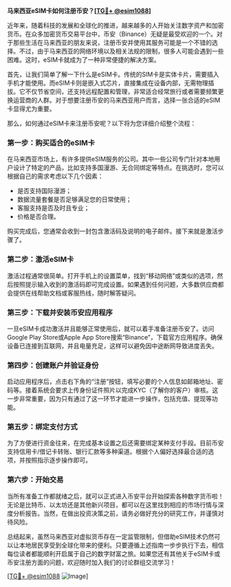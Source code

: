 **马来西亚eSIM卡如何注册币安？[[TG💪+ @esim1088](https://t.me/s/esim1088)]**

近年来，随着科技的发展和全球化的推进，越来越多的人开始关注数字资产和加密货币。在众多加密货币交易平台中，币安（Binance）无疑是最受欢迎的一个。对于那些生活在马来西亚的朋友来说，注册币安并使用其服务可能是一个不错的选择。不过，由于马来西亚的网络环境以及相关法规的限制，很多人可能会遇到一些困难。这时，eSIM卡就成为了一种非常便捷的解决方案。

首先，让我们简单了解一下什么是eSIM卡。传统的SIM卡是实体卡片，需要插入手机才能使用。而eSIM卡则是嵌入式芯片，直接集成在设备内部，无需物理插拔。它不仅节省空间，还支持远程配置和管理，非常适合经常旅行或者需要频繁更换运营商的人群。对于想要注册币安的马来西亚用户而言，选择一张合适的eSIM卡显得尤为重要。

那么，如何通过eSIM卡来注册币安呢？以下将为您详细介绍整个流程：

### 第一步：购买适合的eSIM卡

在马来西亚市场上，有许多提供eSIM服务的公司。其中一些公司专门针对本地用户设计了特定的产品，比如支持多国漫游、无合同绑定等特点。在挑选时，您可以根据自己的需求考虑以下几个因素：
- 是否支持国际漫游；
- 数据流量套餐是否足够满足您的日常使用；
- 客服支持是否及时且专业；
- 价格是否合理。

购买完成后，您通常会收到一封包含激活码及说明的电子邮件。接下来就是激活步骤了。

### 第二步：激活eSIM卡

激活过程通常很简单。打开手机上的设置菜单，找到“移动网络”或类似的选项，然后按照提示输入收到的激活码即可完成设置。如果遇到任何问题，大多数供应商都会提供在线帮助文档或客服热线，随时解答疑问。

### 第三步：下载并安装币安应用程序

一旦eSIM卡成功激活并且能够正常使用后，就可以着手准备注册币安了。访问Google Play Store或Apple App Store搜索“Binance”，下载官方应用程序。确保设备已连接到互联网，并且电量充足，这样可以避免因中途断网导致进度丢失。

### 第四步：创建账户并验证身份

启动应用程序后，点击右下角的“注册”按钮，填写必要的个人信息如邮箱地址、密码等。接着系统会要求上传身份证件照片以完成KYC（了解你的客户）审核。这一步非常重要，因为只有通过了这一环节才能进一步操作，包括充值、提现等功能。

### 第五步：绑定支付方式

为了方便进行资金往来，在完成基本设置之后还需要绑定某种支付手段。目前币安支持信用卡/借记卡转账、银行汇款等多种渠道。根据个人偏好选择最合适的选项，并按照指示逐步操作即可。

### 第六步：开始交易

当所有准备工作都就绪之后，就可以正式进入币安平台开始探索各种数字货币啦！无论是比特币、以太坊还是其他新兴项目，都可以在这里找到相应的市场行情与深度分析报告。当然，在做出投资决策之前，请务必做好充分的研究工作，并谨慎对待风险。

总结起来，虽然马来西亚对虚拟货币存在一定监管限制，但借助eSIM技术仍然可以让本地居民享受到全球化带来的便利。只要遵循上述指南一步步执行下去，相信每位读者都能顺利开启属于自己的数字财富之旅。如果您还有其他关于eSIM卡或币安注册方面的问题，欢迎随时加入我们的讨论群组交流学习！

[[TG💪+ @esim1088](https://t.me/s/esim1088) ![Image](https://i.postimg.cc/4NQfJmqS/Snipaste-2025-05-13-00-14-12.png)]